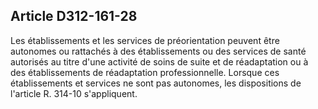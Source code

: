 ## Article D312-161-28

Les établissements et les services de préorientation peuvent être autonomes ou rattachés à des établissements
ou des services de santé autorisés au titre d'une activité de soins de suite et de réadaptation ou à des
établissements de réadaptation professionnelle. Lorsque ces établissements et services ne sont pas
autonomes, les dispositions de l'article R. 314-10 s'appliquent.

